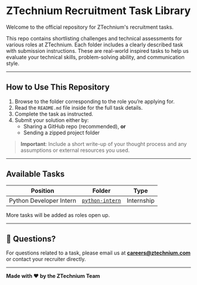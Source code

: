# ZTechnium Recruitment Task Library

Welcome to the official repository for ZTechnium's recruitment tasks.

This repo contains shortlisting challenges and technical assessments for various roles at ZTechnium. Each folder includes a clearly described task with submission instructions. These are real-world inspired tasks to help us evaluate your technical skills, problem-solving ability, and communication style.

---

## How to Use This Repository

1. Browse to the folder corresponding to the role you’re applying for.
2. Read the `README.md` file inside for the full task details.
3. Complete the task as instructed.
4. Submit your solution either by:
   - Sharing a GitHub repo (recommended), **or**
   - Sending a zipped project folder

> **Important**: Include a short write-up of your thought process and any assumptions or external resources you used.

---

## Available Tasks

| Position                          | Folder                 | Type       |
|----------------------------------|------------------------|------------|
| Python Developer Intern          | [`python-intern`](./python-intern) | Internship |


More tasks will be added as roles open up.

---

## 📨 Questions?

For questions related to a task, please email us at **careers@ztechnium.com** or contact your recruiter directly.

---
**Made with ❤️ by the ZTechnium Team**
